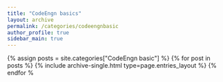 ```yaml
---
title: "CodeEngn basics"
layout: archive
permalink: /categories/codeengnbasic
author_profile: true
sidebar_main: true
---
```


{% assign posts = site.categories["CodeEngn basic"] %}
{% for post in posts %} {% include archive-single.html type=page.entries_layout %} {% endfor %
